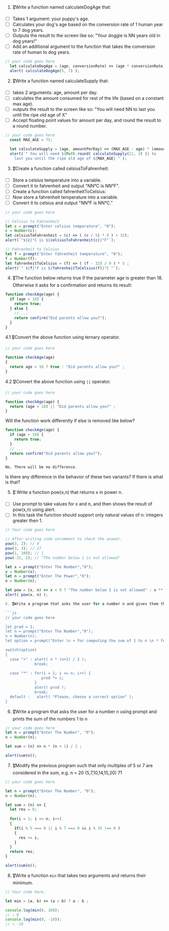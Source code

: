 1. 🎖Write a function named calculateDogAge that:
  * [ ] Takes 1 argument: your puppy's age.
  * [ ] Calculates your dog's age based on the conversion rate of 1 human year to 7 dog years.
  * [ ] Outputs the result to the screen like so: "Your doggie is NN years old in dog years!"
  * [ ] Add an additional argument to the function that takes the conversion rate of human to dog years.

```js
// your code goes here
  let calculateDogAge = (age, conversionRate) => (age * conversionRate);
  alert( calculateDogAge(5, 7) );
```
2. 🎖Write a function named calculateSupply that:
  * [ ] takes 2 arguments: age, amount per day.
  * [ ] calculates the amount consumed for rest of the life (based on a constant max age).
  * [ ] outputs the result to the screen like so: "You will need NN to last you until the ripe old age of X"
  * [ ] Accept floating point values for amount per day, and round the result to a round number.

```js
// your code goes here
  const MAX_AGE = 75;

  let calculateSupply = (age, amountPerDay) => (MAX_AGE - age) * (amountPerDay * 365);
  alert(`" You will need ${Math.round( calculateSupply(21, 3) )} to 
    last you until the ripe old age of ${MAX_AGE} "`);
```
3. 🎖Create a function called celsiusToFahrenheit:
  * [ ] Store a celsius temperature into a variable.
  * [ ] Convert it to fahrenheit and output "NN°C is NN°F".
  * [ ] Create a function called fahrenheitToCelsius:
  * [ ] Now store a fahrenheit temperature into a variable.
  * [ ] Convert it to celsius and output "NN°F is NN°C."

```js
// your code goes here

// Celsius to Fahrenheit
let c = prompt("Enter celsius temperature", "0");
c = Number(c);
let celsiusToFahrenheit = (c) => ( (c / 5) * 9 ) + 32);
alert(`"${c}°C is ${celsiusToFahrenheit(c)}°F"`);

// Fahrenheit to Celsius
let f = prompt("Enter fahrenheit temperature", "0");
f = Number(f);
let fahrenheitToCelsius = (f) => ( (f - 32) / 9 ) * 5 ;
alert(`" ${f}°F is ${fahrenheitToCelsius(f)}°C "`);

```
4. 🎖The function below returns true if the parameter age is greater than 18. Otherwise it asks for a confirmation and returns its result:

```js
function checkAge(age) {
  if (age > 18) {
    return true;
  } else {
    // ...
    return confirm("Did parents allow you?");
  }
}
```
  4.1 🎖Convert the above function using ternary operator.
  ```js
  // your code goes here

  function checkAge(age)
  {
    return age > 18 ? true : "Did parents allow you?" ;
  }

  ```

  4.2 🎖Convert the above function using `||` operator.
  ```js
  // your code goes here

  function checkAge(age) {
    return (age > 18) || "Did parents allow you?" ;
  }

  ```
Will the function work differently if else is removed like below?

```js
function checkAge(age) {
  if (age > 18) {
    return true;
  }
  // ...
  return confirm("Did parents allow you?");
}

No, There will be no difference.
```
Is there any difference in the behavior of these two variants? If there is what is that?


5. 🎖 Write a function pow(x,n) that returns x in power n.

  * [ ] Use prompt to take values for x and n, and then shows the result of pow(x,n) using alert.
  * [ ] In this task the function should support only natural values of n: integers greater then 1.

```js
// Your code goes here

// After writing code uncomment to check the answer.
pow(3, 2); // 9
pow(3, 3); // 27
pow(1, 100); // 1
pow(-31, 2); // "The number below 1 is not allowed"

let x = prompt("Enter The Number","0");
x = Number(x);
let n = prompt("Enter The Power","0");
n = Number(n);

let pow = (x, n) => x < 0 ? "The number below 1 is not allowed" : x ** n;
alert( pow(x, n) );

6. 🎖Write a program that asks the user for a number n and gives them the possibility to choose between computing the sum and computing the product of 1,…,n. Return the result accordingly.

```js
// your code goes here

let prod = 1;
let n = prompt("Enter The Number","0");
n = Number(n);
let option = prompt("Enter \n + for computing the sum of 1 to n \n * for computing the product of 1 to n \n");

switch(option)
{
  case "+" : alert( n * (n+1) / 2 );
             break;
  
  case "*" : for(i = 1; i <= n; i++) {
                prod *= i;
             }
             alert( prod );
             break;
  default :   alert( "Please, choose a correct option" );
}

```
6. 🎖Write a program that asks the user for a number n using prompt and prints the sum of the numbers 1 to n

```js
// your code goes here
let n = prompt("Enter The Number", "0");
n = Number(n);

let sum = (n) => n * (n + 1) / 2 ;

alert(sum(n));
```
7. 🎖Modify the previous program such that only multiples of 5 or 7 are considered in the sum, e.g. n = 20 (5,7,10,14,15,20) 71

```js
// your code goes here

let n = prompt("Enter The Number", "0");
n = Number(n);

let sum = (n) => {
  let res = 0;
  
  for(i = 1; i <= n; i++)
  { 
    if(i % 5 === 0 || i % 7 === 0 && i % 35 !== 0 )
    {
      res += i;
    }
  }
  return res;
}

alert(sum(n));

```

8. 🎖Write a function `min` that takes two arguments and returns their minimum.

```js
// Your code here.

let min = (a, b) => (a < b) ? a : b ;

console.log(min(0, 10));
// → 0
console.log(min(0, -10));
// → -10
```